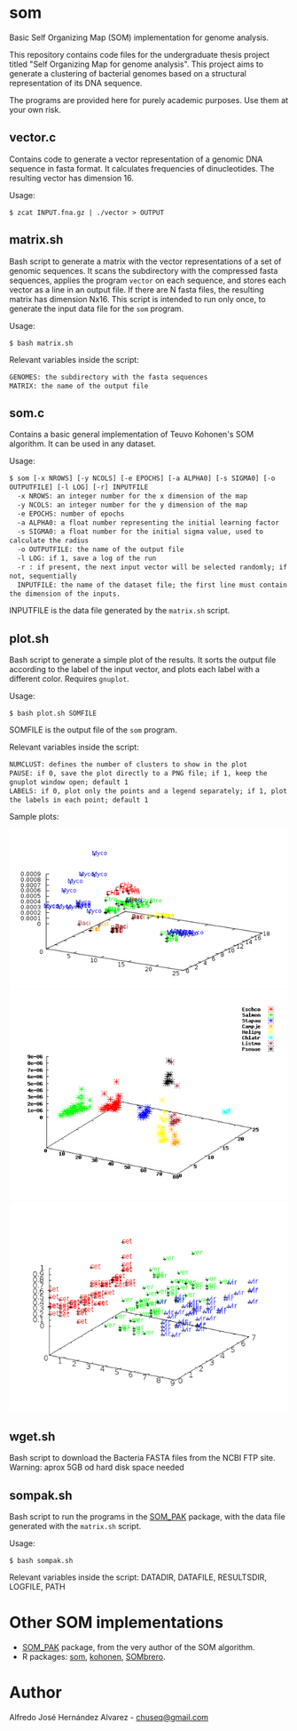 # som
Basic Self Organizing Map (SOM) implementation for genome analysis.

This repository contains code files for the undergraduate thesis project titled "Self Organizing Map for genome analysis". This project aims to generate a clustering of bacterial genomes based on a structural representation of its DNA sequence.

The programs are provided here for purely academic purposes. Use them at your own risk. 

## vector.c
Contains code to generate a vector representation of a genomic DNA sequence in fasta format. It calculates frequencies of dinucleotides. The resulting vector has dimension 16.

Usage:

```
$ zcat INPUT.fna.gz | ./vector > OUTPUT
```

## matrix.sh
Bash script to generate a matrix with the vector representations of a set of genomic sequences. It scans the subdirectory with the compressed fasta sequences, applies the program  `vector` on each sequence, and stores each vector as a line in an output file. If there are N fasta files, the resulting matrix has dimension Nx16. This script is intended to run only once, to generate the input data file for the `som` program.

Usage:
```
$ bash matrix.sh
```
Relevant variables inside the script:
```
GENOMES: the subdirectory with the fasta sequences
MATRIX: the name of the output file
```
## som.c
Contains a basic general implementation of Teuvo Kohonen's SOM algorithm. It can be used in any dataset. 

Usage:
```
$ som [-x NROWS] [-y NCOLS] [-e EPOCHS] [-a ALPHA0] [-s SIGMA0] [-o OUTPUTFILE] [-l LOG] [-r] INPUTFILE
  -x NROWS: an integer number for the x dimension of the map
  -y NCOLS: an integer number for the y dimension of the map
  -e EPOCHS: number of epochs
  -a ALPHA0: a float number representing the initial learning factor
  -s SIGMA0: a float number for the initial sigma value, used to calculate the radius
  -o OUTPUTFILE: the name of the output file
  -l LOG: if 1, save a log of the run
  -r : if present, the next input vector will be selected randomly; if not, sequentially
  INPUTFILE: the name of the dataset file; the first line must contain the dimension of the inputs.
```
INPUTFILE is the data file generated by the `matrix.sh` script.

## plot.sh
Bash script to generate a simple plot of the results. It sorts the output file according to the label of the input vector, and plots each label with a different color. Requires `gnuplot`. 

Usage:
```
$ bash plot.sh SOMFILE
```
SOMFILE is the output file of the `som` program.

Relevant variables inside the script:
```
NUMCLUST: defines the number of clusters to show in the plot
PAUSE: if 0, save the plot directly to a PNG file; if 1, keep the gnuplot window open; default 1
LABELS: if 0, plot only the points and a legend separately; if 1, plot the labels in each point; default 1
```

Sample plots:

![genomes](https://github.com/chuseq/som/blob/master/genomes.png "Sample genomes clustering")
![genomes2](https://github.com/chuseq/som/blob/master/genomes2.png "Sample genomes clustering without labels")
![iris](https://github.com/chuseq/som/blob/master/iris.png "Sample IRIS data set clustering")

## wget.sh
Bash script to download the Bacteria FASTA files from the NCBI FTP site. Warning: aprox 5GB od hard disk space needed

## sompak.sh
Bash script to run the programs in the [SOM_PAK](http://www.cis.hut.fi/research/som-research/nnrc-programs.shtml) package, with the data file generated with the `matrix.sh` script.

Usage:
```
$ bash sompak.sh
```
Relevant variables inside the script: DATADIR, DATAFILE, RESULTSDIR, LOGFILE, PATH

# Other SOM implementations

- [SOM_PAK](http://www.cis.hut.fi/research/som-research/nnrc-programs.shtml) package, from the very author of the SOM algorithm.
- R packages: [som](https://cran.r-project.org/web/packages/som), [kohonen](https://cran.r-project.org/web/packages/kohonen), [SOMbrero](https://cran.r-project.org/web/packages/SOMbrero).

# Author
Alfredo José Hernández Alvarez - chuseq@gmail.com
